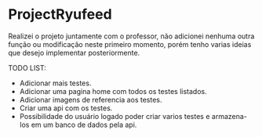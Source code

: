 # ProjectRyufeed

Realizei o projeto juntamente com o professor, não adicionei nenhuma outra função ou modificação neste primeiro momento, porém tenho varias ideias que desejo implementar posteriormente.



TODO LIST:

- Adicionar mais testes.
- Adicionar uma pagina home com todos os testes listados.
- Adicionar imagens de referencia aos testes.
- Criar uma api com os testes.
- Possibilidade do usuário logado poder criar varios testes e armazena-los em um banco de dados pela api.
